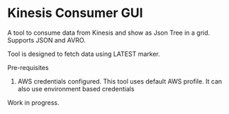 # Kinesis Consumer GUI
A tool to consume data from Kinesis and show as Json Tree in a grid. Supports JSON and AVRO.

Tool is designed to fetch data using LATEST marker.

Pre-requisites
1. AWS credentials configured. This tool uses default AWS profile. It can also use environment based credentials


Work in progress.

 
